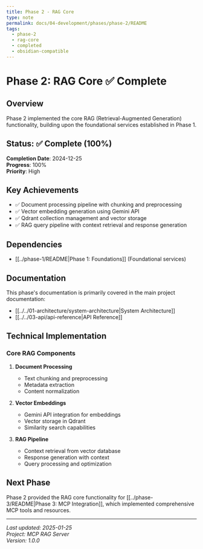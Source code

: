 ```yaml
---
title: Phase 2 - RAG Core
type: note
permalink: docs/04-development/phases/phase-2/README
tags:
  - phase-2
  - rag-core
  - completed
  - obsidian-compatible
---
```


# Phase 2: RAG Core ✅ Complete

## Overview

Phase 2 implemented the core RAG (Retrieval-Augmented Generation) functionality, building upon the foundational services established in Phase 1.

## Status: ✅ Complete (100%)

**Completion Date**: 2024-12-25  
**Progress**: 100%  
**Priority**: High

## Key Achievements

- ✅ Document processing pipeline with chunking and preprocessing
- ✅ Vector embedding generation using Gemini API
- ✅ Qdrant collection management and vector storage
- ✅ RAG query pipeline with context retrieval and response generation

## Dependencies

- [[../phase-1/README|Phase 1: Foundations]] (Foundational services)

## Documentation

This phase's documentation is primarily covered in the main project documentation:

- [[../../01-architecture/system-architecture|System Architecture]]
- [[../../03-api/api-reference|API Reference]]

## Technical Implementation

### Core RAG Components

1. **Document Processing**

   - Text chunking and preprocessing
   - Metadata extraction
   - Content normalization

2. **Vector Embeddings**

   - Gemini API integration for embeddings
   - Vector storage in Qdrant
   - Similarity search capabilities

3. **RAG Pipeline**
   - Context retrieval from vector database
   - Response generation with context
   - Query processing and optimization

## Next Phase

Phase 2 provided the RAG core functionality for [[../phase-3/README|Phase 3: MCP Integration]], which implemented comprehensive MCP tools and resources.

---

_Last updated: 2025-01-25_  
_Project: MCP RAG Server_  
_Version: 1.0.0_
